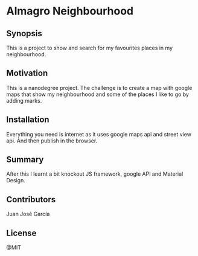# Almagro Neighbourhood
## Synopsis
This is a project to show and search for my favourites places in my neighbourhood.
## Motivation
This is a nanodegree project. The challenge is to create a map with google maps that show my neighbourhood and some of the places I like to go by adding marks.
## Installation
Everything you need is internet as it uses google maps api and street view api. And then publish in the browser.
## Summary
After this I learnt a bit knockout JS framework, google API and Material Design.
## Contributors
Juan José García
## License
@MIT

